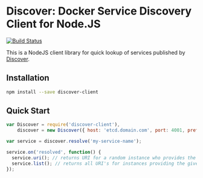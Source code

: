 Discover: Docker Service Discovery Client for Node.JS
========

[![Build Status](https://travis-ci.org/totem/discover-client-node.png?branch=develop)](https://travis-ci.org/totem/discover-client-node)

This is a NodeJS client library for quick lookup of services published by [Discover](http://github.com/totem/discover).

## Installation

```bash
npm install --save discover-client
```

## Quick Start

```js
var Discover = require('discover-client'),
    discover = new Discover({ host: 'etcd.domain.com', port: 4001, prefix: 'discover' });

var service = discover.resolve('my-service-name');

service.on('resolved', function() {
  service.uri(); // returns URI for a random instance who provides the given service
  service.list(); // returns all URI's for instances providing the given service
});
```


